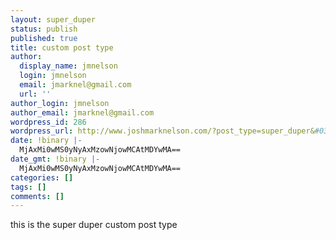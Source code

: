 ```yaml
---
layout: super_duper
status: publish
published: true
title: custom post type
author:
  display_name: jmnelson
  login: jmnelson
  email: jmarknel@gmail.com
  url: ''
author_login: jmnelson
author_email: jmarknel@gmail.com
wordpress_id: 286
wordpress_url: http://www.joshmarknelson.com/?post_type=super_duper&#038;p=286
date: !binary |-
  MjAxMi0wMS0yNyAxMzowNjowMCAtMDYwMA==
date_gmt: !binary |-
  MjAxMi0wMS0yNyAxMzowNjowMCAtMDYwMA==
categories: []
tags: []
comments: []
---
```

<p>this is the super duper custom post type</p>
